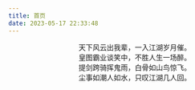 ```yaml
---
title: 首页
date: 2023-05-17 22:33:48
---
```


<center>天下风云出我辈，一入江湖岁月催。</center>

<center>皇图霸业谈笑中，不胜人生一场醉。</center>

<center>提剑跨骑挥鬼雨，白骨如山鸟惊飞。</center>

<center>尘事如潮人如水，只叹江湖几人回。</center>
